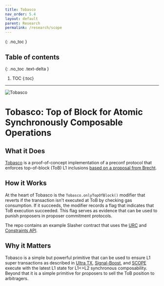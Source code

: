 ```yaml
---
title: Tobasco
nav_order: 5.4
layout: default
parent: Research
permalink: /research/scope
---
```

{: .no_toc }

## Table of contents
{: .no_toc .text-delta }

1. TOC
{:toc}

---

![Tobasco](/website/assets/images/tobasco.png)

# Tobasco: Top of Block for Atomic Synchronously Composable Operations

## What it Does
[Tobasco](https://github.com/eth-fabric/tobasco) is a proof-of-concept implementation of a preconf protocol that enforces top-of-block (ToB) L1 inclusions [based on a proposal from Brecht](https://x.com/Brechtpd/status/1854192593804177410). 

## How it Works
At the heart of Tobasco is the `Tobasco.onlyTopOfBlock()` modifier that reverts if the transaction isn't executed at ToB by checking gas consumption. If it succeeds, the modifier records a flag that indicates that ToB execution succeeded. This flag serves as evidence that can be used to punish proposers in proposer commitment protocols.

The repo contains an example Slasher contract that uses the [URC](../development/l1-components/urc.md) and [Constraints API](../development/l1-components/constraints-api.md).

## Why it Matters
Tobasco is a simple but powerful primitive that can be used to ensure L1 super transactions as described in [Ultra TX](../education/composability/ultra-txs.md), [Signal-Boost](signal-boost.md), and [SCOPE](scope.md) execute with the latest L1 state for L1<>L2 synchronous composability. Beyond that it is a simple primitive for proposers to sell the ToB position to arbitragers.